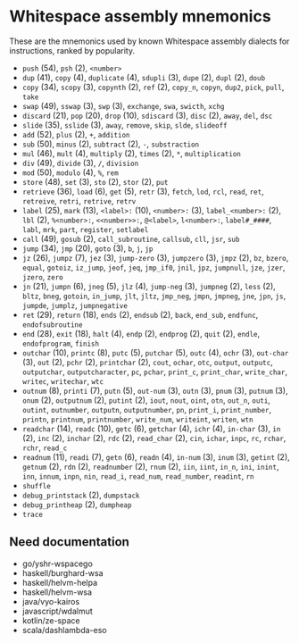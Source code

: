 # Whitespace assembly mnemonics

<!-- Generated by tools/generate_assembly.jq; DO NOT EDIT. -->

These are the mnemonics used by known Whitespace assembly dialects for
instructions, ranked by popularity.

- `push` (54), `psh` (2), `<number>`
- `dup` (41), `copy` (4), `duplicate` (4), `sdupli` (3), `dupe` (2), `dupl` (2), `doub`
- `copy` (34), `scopy` (3), `copynth` (2), `ref` (2), `copy_n`, `copyn`, `dup2`, `pick`, `pull`, `take`
- `swap` (49), `sswap` (3), `swp` (3), `exchange`, `swa`, `swicth`, `xchg`
- `discard` (21), `pop` (20), `drop` (10), `sdiscard` (3), `disc` (2), `away`, `del`, `dsc`
- `slide` (35), `sslide` (3), `away`, `remove`, `skip`, `slde`, `slideoff`
- `add` (52), `plus` (2), `+`, `addition`
- `sub` (50), `minus` (2), `subtract` (2), `-`, `substraction`
- `mul` (46), `mult` (4), `multiply` (2), `times` (2), `*`, `multiplication`
- `div` (49), `divide` (3), `/`, `division`
- `mod` (50), `modulo` (4), `%`, `rem`
- `store` (48), `set` (3), `sto` (2), `stor` (2), `put`
- `retrieve` (36), `load` (6), `get` (5), `retr` (3), `fetch`, `lod`, `rcl`, `read`, `ret`, `retreive`, `retri`, `retrive`, `retrv`
- `label` (25), `mark` (13), `<label>:` (10), `<number>:` (3), `label_<number>:` (2), `lbl` (2), `%<number>:`, `<<number>>:`, `@<label>`, `l<number>:`, `label#_####`, `labl`, `mrk`, `part`, `register`, `setlabel`
- `call` (49), `gosub` (2), `call_subroutine`, `callsub`, `cll`, `jsr`, `sub`
- `jump` (34), `jmp` (20), `goto` (3), `b`, `j`, `jp`
- `jz` (26), `jumpz` (7), `jez` (3), `jump-zero` (3), `jumpzero` (3), `jmpz` (2), `bz`, `bzero`, `equal`, `gotoiz`, `iz_jump`, `jeof`, `jeq`, `jmp_if0`, `jnil`, `jpz`, `jumpnull`, `jze`, `jzer`, `jzero`, `zero`
- `jn` (21), `jumpn` (6), `jneg` (5), `jlz` (4), `jump-neg` (3), `jumpneg` (2), `less` (2), `bltz`, `bneg`, `gotoin`, `in_jump`, `jlt`, `jltz`, `jmp_neg`, `jmpn`, `jmpneg`, `jne`, `jpn`, `js`, `jumpde`, `jumplz`, `jumpnegative`
- `ret` (29), `return` (18), `ends` (2), `endsub` (2), `back`, `end_sub`, `endfunc`, `endofsubroutine`
- `end` (28), `exit` (18), `halt` (4), `endp` (2), `endprog` (2), `quit` (2), `endle`, `endofprogram`, `finish`
- `outchar` (10), `printc` (8), `putc` (5), `putchar` (5), `outc` (4), `ochr` (3), `out-char` (3), `out` (2), `pchr` (2), `printchar` (2), `cout`, `ochar`, `otc`, `output`, `outputc`, `outputchar`, `outputcharacter`, `pc`, `pchar`, `print_c`, `print_char`, `write_char`, `writec`, `writechar`, `wtc`
- `outnum` (8), `printi` (7), `putn` (5), `out-num` (3), `outn` (3), `pnum` (3), `putnum` (3), `onum` (2), `outputnum` (2), `putint` (2), `iout`, `nout`, `oint`, `otn`, `out_n`, `outi`, `outint`, `outnumber`, `outputn`, `outputnumber`, `pn`, `print_i`, `print_number`, `printn`, `printnum`, `printnumber`, `write_num`, `writeint`, `writen`, `wtn`
- `readchar` (14), `readc` (10), `getc` (6), `getchar` (4), `ichr` (4), `in-char` (3), `in` (2), `inc` (2), `inchar` (2), `rdc` (2), `read_char` (2), `cin`, `ichar`, `inpc`, `rc`, `rchar`, `rchr`, `read_c`
- `readnum` (11), `readi` (7), `getn` (6), `readn` (4), `in-num` (3), `inum` (3), `getint` (2), `getnum` (2), `rdn` (2), `readnumber` (2), `rnum` (2), `iin`, `iint`, `in_n`, `ini`, `inint`, `inn`, `innum`, `inpn`, `nin`, `read_i`, `read_num`, `read_number`, `readint`, `rn`
- `shuffle`
- `debug_printstack` (2), `dumpstack`
- `debug_printheap` (2), `dumpheap`
- `trace`

## Need documentation

- go/yshr-wspacego
- haskell/burghard-wsa
- haskell/helvm-helpa
- haskell/helvm-wsa
- java/vyo-kairos
- javascript/wdalmut
- kotlin/ze-space
- scala/dashlambda-eso
